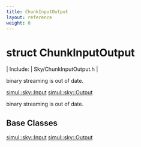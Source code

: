 ```yaml
---
title: ChunkInputOutput
layout: reference
weight: 0
---
```

struct ChunkInputOutput
===

| Include: | Sky/ChunkInputOutput.h |

binary streaming is out of date.
  

[simul::sky::Input](input.html)
[simul::sky::Output](output.html)


binary streaming is out of date.
  


Base Classes
---
[simul::sky::Input](input.html)
[simul::sky::Output](output.html)
